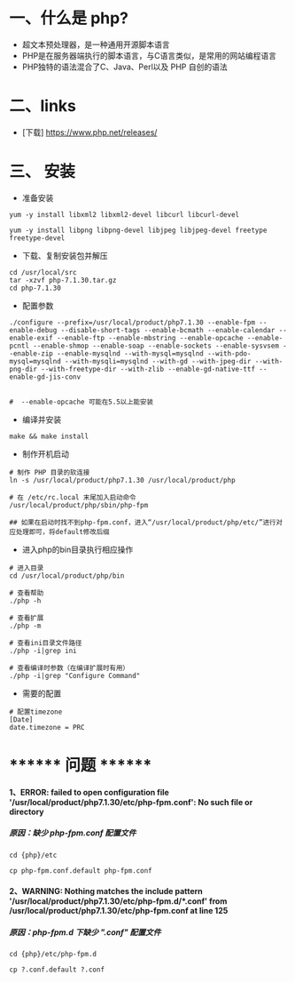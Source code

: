 # 一、什么是 php?
- 超文本预处理器，是一种通用开源脚本语言
- PHP是在服务器端执行的脚本语言，与C语言类似，是常用的网站编程语言
- PHP独特的语法混合了C、Java、Perl以及 PHP 自创的语法

# 二、links
- [下载] https://www.php.net/releases/

# 三、 安装
- 准备安装
```
yum -y install libxml2 libxml2-devel libcurl libcurl-devel

yum -y install libpng libpng-devel libjpeg libjpeg-devel freetype freetype-devel
```

- 下载、复制安装包并解压
```
cd /usr/local/src
tar -xzvf php-7.1.30.tar.gz
cd php-7.1.30
```

- 配置参数
```
./configure --prefix=/usr/local/product/php7.1.30 --enable-fpm --enable-debug --disable-short-tags --enable-bcmath --enable-calendar --enable-exif --enable-ftp --enable-mbstring --enable-opcache --enable-pcntl --enable-shmop --enable-soap --enable-sockets --enable-sysvsem --enable-zip --enable-mysqlnd --with-mysql=mysqlnd --with-pdo-mysql=mysqlnd --with-mysqli=mysqlnd --with-gd --with-jpeg-dir --with-png-dir --with-freetype-dir --with-zlib --enable-gd-native-ttf --enable-gd-jis-conv


#  --enable-opcache 可能在5.5以上能安装
```

- 编译并安装

```
make && make install
```

- 制作开机启动

```
# 制作 PHP 目录的软连接
ln -s /usr/local/product/php7.1.30 /usr/local/product/php

# 在 /etc/rc.local 末尾加入启动命令
/usr/local/product/php/sbin/php-fpm

## 如果在启动时找不到php-fpm.conf，进入“/usr/local/product/php/etc/”进行对应处理即可，将default修改后缀
```


- 进入php的bin目录执行相应操作
```
# 进入目录
cd /usr/local/product/php/bin

# 查看帮助
./php -h

# 查看扩展
./php -m

# 查看ini目录文件路径
./php -i|grep ini

# 查看编译时参数（在编译扩展时有用）
./php -i|grep "Configure Command"

```

- 需要的配置

```
# 配置timezone
[Date]
date.timezone = PRC
```

# ****** 问题 ******
#### 1、ERROR: failed to open configuration file '/usr/local/product/php7.1.30/etc/php-fpm.conf': No such file or directory
##### 原因：缺少 php-fpm.conf 配置文件
```
cd {php}/etc

cp php-fpm.conf.default php-fpm.conf
```

#### 2、WARNING: Nothing matches the include pattern '/usr/local/product/php7.1.30/etc/php-fpm.d/*.conf' from /usr/local/product/php7.1.30/etc/php-fpm.conf at line 125
##### 原因：php-fpm.d 下缺少 ".conf" 配置文件
```
cd {php}/etc/php-fpm.d

cp ?.conf.default ?.conf
```


